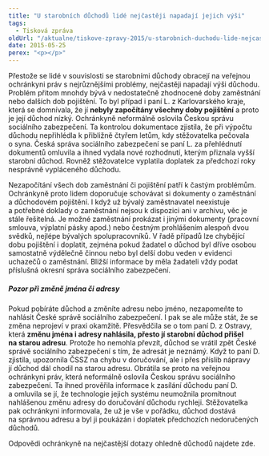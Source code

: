 ```yaml
---
title: "U starobních důchodů lidé nejčastěji napadají jejich výši"
tags:
  - Tisková zpráva
oldUrl: "/aktualne/tiskove-zpravy-2015/u-starobnich-duchodu-lide-nejcasteji-napadaji-jejich-vysi"
date: 2015-05-25
perex: "<p></p>"
---
```


<!-- imported from the old website -->

<p>Přestože se lidé v souvislosti se starobními důchody obracejí na veřejnou ochránkyni práv s nejrůznějšími problémy, nejčastěji napadají výši důchodu. Problém přitom mnohdy bývá v nedostatečně zhodnocené doby zaměstnání nebo dalších dob pojištění. To byl případ i paní L. z Karlovarského kraje, která se domnívala, že jí <strong>nebyly započítány všechny doby pojištění</strong> a proto je její důchod nízký. Ochránkyně neformálně oslovila Českou správu sociálního zabezpečení. Ta kontrolou dokumentace zjistila, že při výpočtu důchodu nepřihlédla k přibližně čtyřem letům, kdy stěžovatelka pečovala o syna. Česká správa sociálního zabezpečení se paní L. za přehlédnutí dokumentů omluvila a ihned vydala nové rozhodnutí, kterým přiznala vyšší starobní důchod. Rovněž stěžovatelce vyplatila doplatek za předchozí roky nesprávně vypláceného důchodu.</p><p>Nezapočítání všech dob zaměstnání či pojištění patří k častým problémům. Ochránkyně proto lidem doporučuje schovávat si dokumenty o zaměstnání a důchodovém pojištění. I když už bývalý zaměstnavatel neexistuje a potřebné doklady o zaměstnání nejsou k dispozici ani v archivu, věc je stále řešitelná. Je možné zaměstnání prokázat i jinými dokumenty (pracovní smlouva, výplatní pásky apod.) nebo čestným prohlášením alespoň dvou svědků, nejlépe bývalých spolupracovníků. V řadě případů lze chybějící dobu pojištění i doplatit, zejména pokud žadatel o důchod byl dříve osobou samostatně výdělečně činnou nebo byl delší dobu veden v evidenci uchazečů o zaměstnání. Bližší informace by měla žadateli vždy podat příslušná okresní správa sociálního zabezpečení.</p><h5>Pozor při změně jména či adresy</h5><p>Pokud pobíráte důchod a změníte adresu nebo jméno, nezapomeňte to nahlásit České správě sociálního zabezpečení. I pak se ale může stát, že se změna neprojeví v praxi okamžitě. Přesvědčila se o tom paní D. z Ostravy, která <strong>změnu jména i adresy nahlásila, přesto jí starobní důchod přišel na starou adresu</strong>. Protože ho nemohla převzít, důchod se vrátil zpět České správě sociálního zabezpečení s tím, že adresát je neznámý. Když to paní D. zjistila, upozornila ČSSZ na chybu v doručování, ale i přes příslib nápravy jí důchod dál chodil na starou adresu. Obrátila se proto na veřejnou ochránkyni práv, která neformálně oslovila Českou správu sociálního zabezpečení. Ta ihned prověřila informace k zasílání důchodu paní D. a omluvila se jí, že technologie jejich systému neumožnila promítnout nahlášenou změnu adresy do doručování důchodu rychleji. Stěžovatelka pak ochránkyni informovala, že už je vše v pořádku, důchod dostává na správnou adresu a byl ji poukázán i doplatek předchozích nedoručených důchodů.</p><p>Odpovědi ochránkyně na nejčastější dotazy ohledně důchodů najdete zde.</p>
